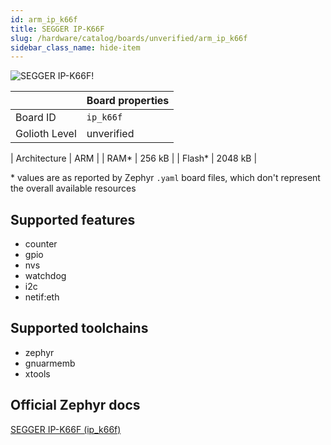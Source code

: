 ```yaml
---
id: arm_ip_k66f
title: SEGGER IP-K66F
slug: /hardware/catalog/boards/unverified/arm_ip_k66f
sidebar_class_name: hide-item
---
```


[//]: # (This is an auto-generated file, do not edit! Changes to it will be lost upon re-generation)

![SEGGER IP-K66F!](/img/boards/arm/ip_k66f.png "SEGGER IP-K66F")

|                | Board properties     |
| -------------  | -------------------- |
| Board ID       | `ip_k66f` |
| Golioth Level  | unverified       |

| Architecture   | ARM |
| RAM*           | 256 kB |
| Flash*         | 2048 kB |

\* values are as reported by Zephyr `.yaml` board files, which don't represent the overall available resources



## Supported features

* counter
* gpio
* nvs
* watchdog
* i2c
* netif:eth

## Supported toolchains

* zephyr
* gnuarmemb
* xtools

## Official Zephyr docs

[SEGGER IP-K66F (ip_k66f)](https://docs.zephyrproject.org/latest/boards/arm/ip_k66f/doc/index.html)
